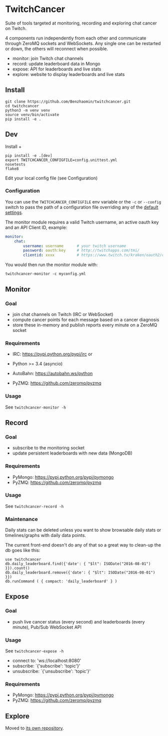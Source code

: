 # TwitchCancer

Suite of tools targeted at monitoring, recording and exploring chat cancer on Twitch.

4 components run independently from each other and communicate through ZeroMQ sockets and WebSockets.
Any single one can be restarted or down, the others will reconnect when possible.

- monitor: join Twitch chat channels
- record: update leaderboard data in Mongo
- expose: API for leaderboards and live stats
- explore: website to display leaderboards and live stats

## Install

```
git clone https://github.com/Benzhaomin/twitchcancer.git
cd twitchcancer
python3 -m venv venv
source venv/bin/activate
pip install -e .
```

## Dev

Install +

```
pip install -e .[dev]
export TWITCHCANCER_CONFIGFILE=config.unittest.yml
nosetests
flake8
```

Edit your local config file (see Configuration)

### Configuration

You can use the `TWITCHCANCER_CONFIGFILE` env variable or the `-c` or `--config` switch to pass the path of a configuration file overriding any of the [default settings](twitchcancer/config.default.yml).

The monitor module requires a valid Twitch username, an active oauth key and an API Client ID, example:

```yaml
monitor:
    chat:
        username: username      # your twitch username
        password: oauth:key     # http://twitchapps.com/tmi/
        clientid: xxxx          # https://www.twitch.tv/kraken/oauth2/clients/YOURCLIENTID
```

You would then run the monitor module with:

`twitchcancer-monitor -c myconfig.yml`

## Monitor

### Goal

- join chat channels on Twitch (IRC or WebSocket)
- compute cancer points for each message based on a cancer diagnosis
- store these in-memory and publish reports every minute on a ZeroMQ socket

### Requirements

- IRC: https://pypi.python.org/pypi/irc
or
- Python >= 3.4 (asyncio)
- AutoBahn: https://autobahn.ws/python

- PyZMQ: https://github.com/zeromq/pyzmq

### Usage

See `twitchcancer-monitor -h`

## Record

### Goal

- subscribe to the monitoring socket
- update persistent leaderboards with new data (MongoDB)

### Requirements

- PyMongo: https://pypi.python.org/pypi/pymongo
- PyZMQ: https://github.com/zeromq/pyzmq

### Usage

See `twitchcancer-record -h`

### Maintenance

Daily stats can be deleted unless you want to show browsable daily stats or timelines/graphs with daily data points.

The current front-end doesn't do any of that so a great way to clean-up the db goes like this:

```mongo
use twitchcancer
db.daily_leaderboard.find({'date': { "$lt": ISODate("2016-08-01") }}).count()
db.daily_leaderboard.remove({'date': { "$lt": ISODate("2016-08-01") }})
db.runCommand ( { compact: 'daily_leaderboard' } )
```

## Expose

### Goal

- push live cancer status (every second) and leaderboards (every minute), Pub/Sub WebSocket API

### Usage

See `twitchcancer-expose -h`

- connect to: 'ws://localhost:8080'
- subscribe: `{'subscribe': 'topic'}'
- unsubscribe: `{'unsubscribe': 'topic'}'

### Requirements

- PyMongo: https://pypi.python.org/pypi/pymongo
- PyZMQ: https://github.com/zeromq/pyzmq


## Explore

Moved to [its own repository](https://github.com/Benzhaomin/TwitchCancerExplore).
